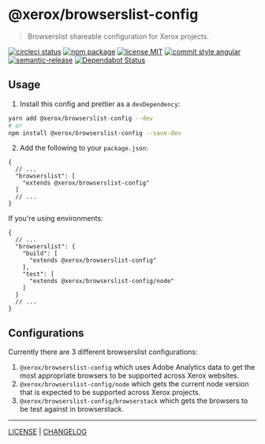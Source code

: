 # @xerox/browserslist-config

> Browserslist shareable configuration for Xerox projects.

[![circleci status][circleci-badge]][circleci-link]
[![npm package][npm-badge]][npm-link]
[![license MIT][license-badge]][license-link]
[![commit style angular][commit-style-badge]][commit-style-link]
[![semantic-release][semantic-release-badge]][semantic-release-link]
[![Dependabot Status][dependabot-badge]][dependabot-link]

## Usage
1. Install this config and prettier as a `devDependency`:
```bash
yarn add @xerox/browserslist-config --dev
# or
npm install @xerox/browserslist-config --save-dev
```
2. Add the following to your `package.json`:
```jsonc
{
  // ...
  "browserslist": [
    "extends @xerox/browserslist-config"
  ]
  // ...
}
```
If you're using environments:
```jsonc
{
  // ...
  "browserslist": {
    "build": [
      "extends @xerox/browserslist-config"
    ],
    "test": [
      "extends @xerox/browserslist-config/node"
    ]
  }
  // ...
}
```

## Configurations
Currently there are 3 different browserslist configurations:
1. `@xerox/browserslist-config` which uses Adobe Analytics data to get the most appropriate browsers to be supported across Xerox websites.
2. `@xerox/browserslist-config/node` which gets the current node version that is expected to be supported across Xerox projects.
3. `@xerox/browserslist-config/browserstack` which gets the browsers to be test against in browserstack.


---
[LICENSE][license-link] | [CHANGELOG][changelog-link]

[license-link]: ../../LICENSE
[changelog-link]: ./CHANGELOG.md

[circleci-badge]: https://flat.badgen.net/circleci/github/xeroxinteractive/config/master
[circleci-link]: https://circleci.com/gh/xeroxinteractive/config/tree/master

[npm-badge]: https://flat.badgen.net/npm/v/@xerox/browserslist-config?color=cyan
[npm-link]: https://www.npmjs.com/package/@xerox/browserslist-config

[license-badge]: https://flat.badgen.net/badge/license/MIT

[commit-style-badge]: https://flat.badgen.net/badge/commit%20style/angular/purple
[commit-style-link]: https://github.com/angular/angular.js/blob/master/DEVELOPERS.md#-git-commit-guidelines

[semantic-release-badge]: https://flat.badgen.net/badge/%20%20%F0%9F%93%A6%F0%9F%9A%80/semantic%20release/e10079
[semantic-release-link]: https://github.com/semantic-release/semantic-release

[dependabot-badge]: https://flat.badgen.net/dependabot/xeroxinteractive/config?icon=dependabot
[dependabot-link]: https://dependabot.com
